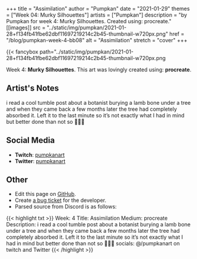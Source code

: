 +++
title =       "Assimilation"
author =      "Pumpkan"
date =        "2021-01-29"
themes =      ["Week 04: Murky Silhouettes"]
artists =     ["Pumpkan"]
description = "by Pumpkan for week 4: Murky Silhouettes. Created using: procreate."
[[images]]
              src = "../static/img/pumpkan/2021-01-28+f134fb41fbe62dbf11697219214c2b45-thumbnail-w720px.png"
              href = "/blog/pumpkan-week-4-bb08"
              alt = "Assimilation"
              stretch = "cover"
+++


{{< fancybox path="../static/img/pumpkan/2021-01-28+f134fb41fbe62dbf11697219214c2b45-thumbnail-w720px.png

Week 4: **Murky Silhouettes**. This art was lovingly created using: **procreate**.

## Artist's Notes

i read a cool tumble post about a botanist burying a lamb bone under a tree and when they came back a few months later the tree had completely absorbed it. Left it to the last minute so it’s not exactly what I had in mind but better done than not so 🤷🏻‍♀️

## Social Media

- **Twitch**: <a href='https://twitch.tv/pumpkanart' target='_blank'>pumpkanart</a>
- **Twitter**: <a href='https://twitter.com/pumpkanart' target='_blank'>pumpkanart</a>

## Other

- Edit this page on [GitHub](https://github.com/teaminkling/web-refresh/edit/main/content/blog/pumpkan-week-4-bb08.md).
- Create [a bug ticket](https://github.com/teaminkling/web-refresh/issues/new?assignees=&labels=bug&template=problem-report.md&title=) for the developer.
- Parsed source from Discord is as follows:

{{< highlight txt >}}
Week: 4
Title: Assimilation 
Medium: procreate
Description: i read a cool tumble post about a botanist burying a lamb bone under a tree and when they came back a few months later the tree had completely absorbed it. Left it to the last minute so it’s not exactly what I had in mind but better done than not so 🤷🏻‍♀️
socials: @/pumpkanart on twitch and Twitter
{{< /highlight >}}
